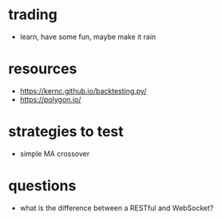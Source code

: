 # trading
- learn, have some fun, maybe make it rain

# resources
- https://kernc.github.io/backtesting.py/
- https://polygon.io/

# strategies to test
- simple MA crossover

# questions

- what is the difference between a RESTful and WebSocket?

